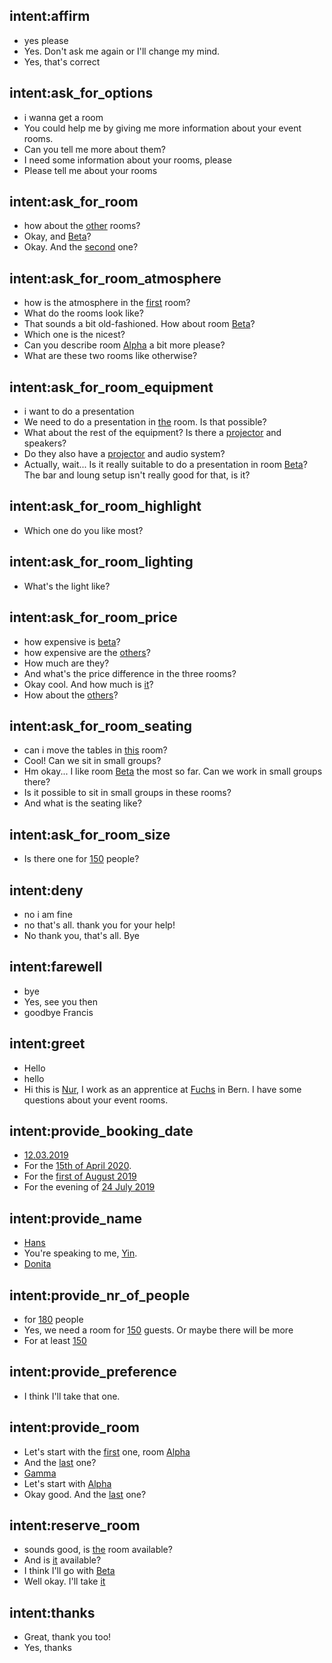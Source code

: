 ## intent:affirm
- yes please
- Yes. Don't ask me again or I'll change my mind.
- Yes, that's correct

## intent:ask_for_options
- i wanna get a room
- You could help me by giving me more information about your event rooms.
- Can you tell me more about them?
- I need some information about your rooms, please
- Please tell me about your rooms

## intent:ask_for_room
- how about the [other](room) rooms?
- Okay, and [Beta](room)?
- Okay. And the [second](room) one?

## intent:ask_for_room_atmosphere
- how is the atmosphere in the [first](room) room?
- What do the rooms look like?
- That sounds a bit old-fashioned. How about room [Beta](room)?
- Which one is the nicest?
- Can you describe room [Alpha](room) a bit more please?
- What are these two rooms like otherwise?

## intent:ask_for_room_equipment
- i want to do a presentation
- We need to do a presentation in [the](room) room. Is that possible?
- What about the rest of the equipment? Is there a [projector](equipment) and speakers?
- Do they also have a [projector](equipment) and audio system?
- Actually, wait... Is it really suitable to do a presentation in room [Beta](room)? The bar and loung setup isn't really good for that, is it?

## intent:ask_for_room_highlight
- Which one do you like most?

## intent:ask_for_room_lighting
- What's the light like?

## intent:ask_for_room_price
- how expensive is [beta](room)?
- how expensive are the [others](room)?
- How much are they?
- And what's the price difference in the three rooms?
- Okay cool. And how much is [it](room)?
- How about the [others](room)?

## intent:ask_for_room_seating
- can i move the tables in [this](room) room?
- Cool! Can we sit in small groups?
- Hm okay... I like room [Beta](room) the most so far. Can we work in small groups there?
- Is it possible to sit in small groups in these rooms?
- And what is the seating like?

## intent:ask_for_room_size
- Is there one for [150](nr_of_people) people?

## intent:deny
- no i am fine
- no that's all. thank you for your help!
- No thank you, that's all. Bye

## intent:farewell
- bye
- Yes, see you then
- goodbye Francis

## intent:greet
- Hello
- hello
- Hi this is [Nur](name), I work as an apprentice at [Fuchs](company) in Bern. I have some questions about your event rooms.

## intent:provide_booking_date
- [12.03.2019](date)
- For the [15th of April 2020](date).
- For the [first of August 2019](date)
- For the evening of [24 July 2019](date)

## intent:provide_name
- [Hans](name)
- You're speaking to me, [Yin](name).
- [Donita](name)

## intent:provide_nr_of_people
- for [180](nr_of_people) people
- Yes, we need a room for [150](nr_of_people) guests. Or maybe there will be more
- For at least [150](nr_of_people)

## intent:provide_preference
- I think I'll take that one.

## intent:provide_room
- Let's start with the [first](room) one, room [Alpha](room)
- And the [last](room) one?
- [Gamma](room)
- Let's start with [Alpha](room)
- Okay good. And the [last](room) one?

## intent:reserve_room
- sounds good, is [the](room) room available?
- And is [it](room) available?
- I think I'll go with [Beta](room)
- Well okay. I'll take [it](room)

## intent:thanks
- Great, thank you too!
- Yes, thanks
